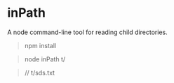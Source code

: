 # inPath

A node command-line tool for reading child directories.

> npm install

> node inPath t/

> // t/sds.txt 
